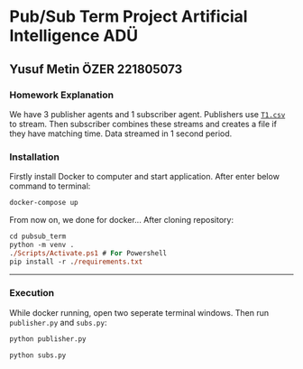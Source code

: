 # Pub/Sub Term Project Artificial Intelligence ADÜ
## Yusuf Metin ÖZER 221805073
### Homework Explanation
We have 3 publisher agents and 1 subscriber agent. Publishers use [`T1.csv`](https://github.com/ymozer/pubsub_term/blob/main/T1.csv) to stream. Then subscriber combines these streams and creates a file if they have matching time.
Data streamed in 1 second period.
### Installation

Firstly install Docker to computer and start application. After enter below command to terminal:

```bash
docker-compose up
```

From now on, we done for docker... After cloning repository:

```ps
cd pubsub_term
python -m venv .
./Scripts/Activate.ps1 # For Powershell
pip install -r ./requirements.txt
```
___
### Execution
While docker running, open two seperate terminal windows. Then run `publisher.py` and `subs.py`:
```ps
python publisher.py 
``` 
```ps
python subs.py 
``` 
